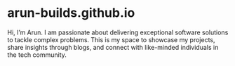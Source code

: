 # arun-builds.github.io
Hi, I’m Arun. I am passionate about delivering exceptional software solutions to tackle complex problems. This is my space to showcase my projects, share insights through blogs, and connect with like-minded individuals in the tech community.
